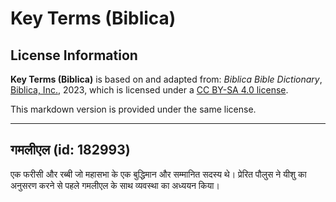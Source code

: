 # Key Terms (Biblica)

## License Information

**Key Terms (Biblica)** is based on and adapted from: _Biblica Bible Dictionary_, [Biblica, Inc.](https://www.biblica.com/), 2023, which is licensed under a [CC BY-SA 4.0 license](https://creativecommons.org/licenses/by-sa/4.0/legalcode.en).

This markdown version is provided under the same license.



--------------------------------

## गमलीएल (id: 182993)

एक फरीसी और रब्बी जो महासभा के एक बुद्धिमान और सम्मानित सदस्य थे। प्रेरित पौलुस ने यीशु का अनुसरण करने से पहले गमलीएल के साथ व्यवस्था का अध्ययन किया।


